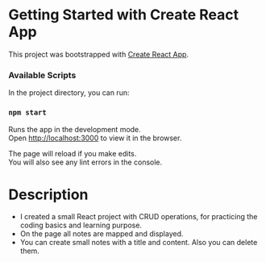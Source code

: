 # Getting Started with Create React App

This project was bootstrapped with [Create React App](https://github.com/facebook/create-react-app).

### Available Scripts

In the project directory, you can run:

### `npm start`

Runs the app in the development mode.\
Open [http://localhost:3000](http://localhost:3000) to view it in the browser.

The page will reload if you make edits.\
You will also see any lint errors in the console.

# Description

- I created a small React project with CRUD operations, for practicing the coding basics and learning purpose.
- On the page all notes are mapped and displayed.
- You can create small notes with a title and content. Also you can delete them.
